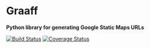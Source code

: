 # Graaff
**Python library for generating Google Static Maps URLs**

[![Build Status](https://travis-ci.org/ethanal/graaff.svg)](https://travis-ci.org/ethanal/graaff)
[![Coverage Status](https://img.shields.io/coveralls/ethanal/graaff.svg)](https://coveralls.io/r/ethanal/graaff?branch=master)
